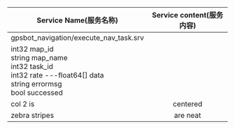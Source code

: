 | Service Name(服务名称)       |Service content(服务内容)        |
| ------------- |:-------------:|
| gpsbot_navigation/execute_nav_task.srv      
| int32 map_id</br> string map_name </br>int32 task_id</br> int32 rate ---float64[] data </br>  string errormsg</br>bool successed |
| col 2 is      | centered      |
| zebra stripes | are neat      |
